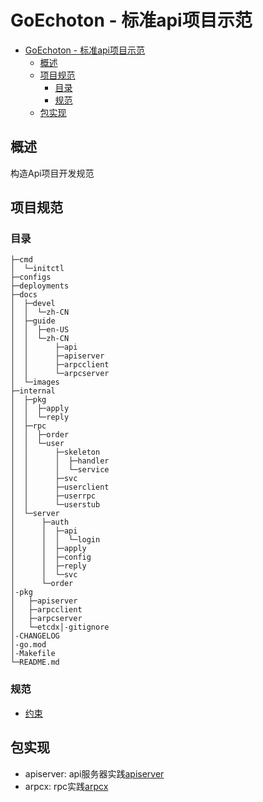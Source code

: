 # GoEchoton - 标准api项目示范

- [GoEchoton - 标准api项目示范](#goechoton---标准api项目示范)
  - [概述](#概述)
  - [项目规范](#项目规范)
    - [目录](#目录)
    - [规范](#规范)
  - [包实现](#包实现)

## 概述

构造Api项目开发规范

## 项目规范

### 目录

```
├─cmd
│  └─initctl
├─configs
├─deployments
├─docs
│  ├─devel
│  │  └─zh-CN
│  ├─guide
│  │  ├─en-US
│  │  └─zh-CN
│  │      ├─api
│  │      ├─apiserver
│  │      ├─arpcclient
│  │      └─arpcserver
│  └─images
├─internal
│  ├─pkg
│  │  ├─apply
│  │  └─reply
│  ├─rpc
│  │  ├─order
│  │  └─user
│  │      ├─skeleton
│  │      │  ├─handler
│  │      │  └─service
│  │      ├─svc
│  │      ├─userclient
│  │      ├─userrpc
│  │      └─userstub
│  └─server
│      ├─auth
│      │  ├─api
│      │  │  └─login
│      │  ├─apply
│      │  ├─config
│      │  ├─reply
│      │  └─svc
│      └─order
│-pkg
│   ├─apiserver
│   ├─arpcclient
│   ├─arpcserver
│   └─etcdx│-gitignore
│-CHANGELOG
│-go.mod
│-Makefile
└─README.md
```

### 规范

- [约束](./docs/devel/zh-CN/roule.md)

## 包实现

- apiserver: api服务器实践[apiserver](./docs/guide/zh-CN/apiserver/README.md)
- arpcx: rpc实践[arpcx](./docs/guide/zh-CN/arpcx/README.md)